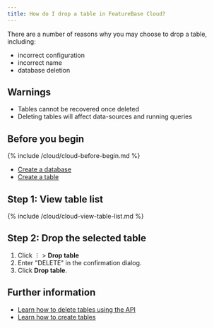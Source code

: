 ```yaml
---
title: How do I drop a table in FeatureBase Cloud?
---
```


There are a number of reasons why you may choose to drop a table, including:
* incorrect configuration
* incorrect name
* database deletion

## Warnings

* Tables cannot be recovered once deleted
* Deleting tables will affect data-sources and running queries

## Before you begin

{% include /cloud/cloud-before-begin.md %}
* [Create a database](/cloud/cloud-databases/cloud-db-manage)
* [Create a table](/cloud/cloud-tables/cloud-table-manage)

## Step 1: View table list

{% include /cloud/cloud-view-table-list.md %}

## Step 2: Drop the selected table

1. Click &#8942; > **Drop table**
2. Enter "DELETE" in the confirmation dialog.
3. Click **Drop table**.

## Further information

* [Learn how to delete tables using the API](https://api-docs-featurebase-cloud.redoc.ly/v2#operation/deletetable)
* [Learn how to create tables](/cloud/cloud-database/create-table)

